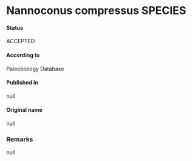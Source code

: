 Nannoconus compressus SPECIES
=======

#### Status
ACCEPTED

#### According to
Paleobiology Database

#### Published in
null

#### Original name
null

### Remarks
null